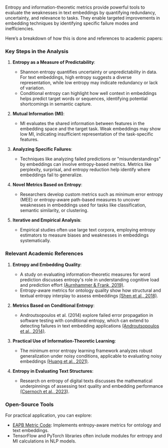 Entropy and information-theoretic metrics provide powerful tools to evaluate the weaknesses in text embeddings by quantifying redundancy, uncertainty, and relevance to tasks. They enable targeted improvements in embedding techniques by identifying specific failure modes and inefficiencies.

Here’s a breakdown of how this is done and references to academic papers:

### Key Steps in the Analysis

1. **Entropy as a Measure of Predictability**:
   
   - Shannon entropy quantifies uncertainty or unpredictability in data. For text embeddings, high entropy suggests a diverse representation, while low entropy may indicate redundancy or lack of variation.
   - Conditional entropy can highlight how well context in embeddings helps predict target words or sequences, identifying potential shortcomings in semantic capture.

2. **Mutual Information (MI)**:
   
   - MI evaluates the shared information between features in the embedding space and the target task. Weak embeddings may show low MI, indicating insufficient representation of the task-specific features.

3. **Analyzing Specific Failures**:
   
   - Techniques like analyzing failed predictions or "misunderstandings" by embeddings can involve entropy-based metrics. Metrics like perplexity, surprisal, and entropy reduction help identify where embeddings fail to generalize.

4. **Novel Metrics Based on Entropy**:
   
   - Researchers develop custom metrics such as minimum error entropy (MEE) or entropy-aware path-based measures to uncover weaknesses in embeddings used for tasks like classification, semantic similarity, or clustering.

5. **Iterative and Empirical Analysis**:
   
   - Empirical studies often use large text corpora, employing entropy estimators to measure biases and weaknesses in embeddings systematically.

### Relevant Academic References

1. **Entropy and Embedding Quality**:
   
   - A study on evaluating information-theoretic measures for word prediction discusses entropy's role in understanding cognitive load and prediction effort [(Aurnhammer & Frank, 2019)](https://consensus.app/papers/evaluating-informationtheoretic-measures-of-word-aurnhammer-frank/9b692d55d82e5333b1c5c86abe3245a8/?utm_source=chatgpt).
   - Entropy-aware metrics for ontology quality show how structural and textual entropy interplay to assess embeddings [(Shen et al., 2018)](https://consensus.app/papers/eapb-entropyaware-pathbased-metric-for-ontology-quality-shen-chen/a8e972b5235a5db69dd1d4ec1dc0e8bd/?utm_source=chatgpt).

2. **Metrics Based on Conditional Entropy**:
   
   - Androutsopoulos et al. (2014) explore failed error propagation in software testing with conditional entropy, which can extend to detecting failures in text embedding applications [(Androutsopoulos et al., 2014)](https://consensus.app/papers/an-analysis-of-the-relationship-between-conditional-androutsopoulos-clark/8e7b127a92785d96a57d2f7bfdb12ab0/?utm_source=chatgpt).

3. **Practical Use of Information-Theoretic Learning**:
   
   - The minimum error entropy learning framework analyzes robust generalization under noisy conditions, applicable to evaluating noisy embeddings [(Huang et al., 2021)](https://consensus.app/papers/learning-theory-of-minimum-error-entropy-under-weak-moment-huang-feng/603db258bcbe5c1ebe0eb204fc4138c9/?utm_source=chatgpt).

4. **Entropy in Evaluating Text Structures**:
   
   - Research on entropy of digital texts discusses the mathematical underpinnings of assessing text quality and embedding performance [(Csernoch et al., 2023)](https://consensus.app/papers/the-entropy-of-digital-texts%E2%80%94the-mathematical-background-csernoch-nagy/a573786b9fd35c1c80f6efa81304b378/?utm_source=chatgpt).

### Open-Source Tools

For practical application, you can explore:

- [EAPB Metric Code](https://github.com/AnonymousResearcher1/ontologyEvaluate): Implements entropy-aware metrics for ontology and text embeddings.
- TensorFlow and PyTorch libraries often include modules for entropy and MI calculations in NLP models.

